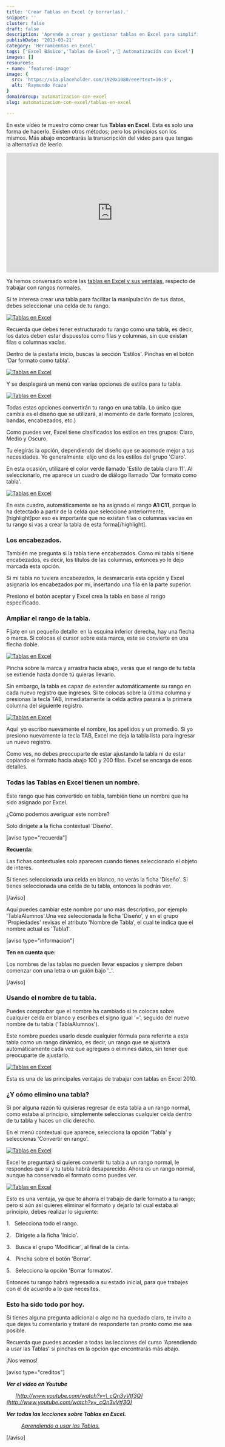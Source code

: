```yaml
---
title: 'Crear Tablas en Excel (y borrarlas).'
snippet: ''
cluster: false
draft: false 
description: 'Aprende a crear y gestionar tablas en Excel para simplificar la manipulación de datos.'
publishDate: '2013-03-21'
category: 'Herramientas en Excel'
tags: ['Excel Básico','Tablas de Excel','🤖 Automatización con Excel']
images: []
resources: 
- name: 'featured-image'
image: {
  src: 'https://via.placeholder.com/1920x1080/eee?text=16:9',
  alt: 'Raymundo Ycaza'
}
domainGroup: automatizacion-con-excel
slug: automatizacion-con-excel/tablas-en-excel

---
```


En este vídeo te muestro cómo crear tus **Tablas en Excel**. Esta es solo una forma de hacerlo. Existen otros métodos; pero los principios son los mismos. Más abajo encontrarás la transcripción del vídeo para que tengas la alternativa de leerlo.

<iframe src="http://www.youtube.com/embed/_cQn3vVtf3Q" height="315" width="560" allowfullscreen frameborder="0"></iframe>

Ya hemos conversado sobre las [tablas en Excel y sus ventajas](http://raymundoycaza.com/crear-tablas-en-excel-paso-a-paso/), respecto de trabajar con rangos normales.

Si te interesa crear una tabla para facilitar la manipulación de tus datos, debes seleccionar una celda de tu rango.

[![Tablas en Excel](images/tablas-en-excel-000384.png)](http://raymundoycaza.com/wp-content/uploads/tablas-en-excel-000384.png)

Recuerda que debes tener estructurado tu rango como una tabla, es decir, los datos deben estar dispuestos como filas y columnas, sin que existan filas o columnas vacías.

Dentro de la pestaña inicio, buscas la sección 'Estilos'. Pinchas en el botón 'Dar formato como tabla'.

[![Tablas en Excel](images/tablas-en-excel-000380.png)](http://raymundoycaza.com/wp-content/uploads/tablas-en-excel-000380.png)

Y se desplegará un menú con varias opciones de estilos para tu tabla.

[![Tablas en Excel](images/tablas-en-excel-000381-463x600.png)](http://raymundoycaza.com/wp-content/uploads/tablas-en-excel-000381.png)

Todas estas opciones convertirán tu rango en una tabla. Lo único que cambia es el diseño que se utilizará, al momento de darle formato (colores, bandas, encabezados, etc.)

Como puedes ver, Excel tiene clasificados los estilos en tres grupos: Claro, Medio y Oscuro.

Tu elegirás la opción, dependiendo del diseño que se acomode mejor a tus necesidades. Yo generalmente  elijo uno de los estilos del grupo 'Claro'.

En esta ocasión, utilizaré el color verde llamado 'Estilo de tabla claro 11'. Al seleccionarlo, me aparece un cuadro de diálogo llamado 'Dar formato como tabla'.

[![Tablas en Excel](images/tablas-en-excel-000382.png)](http://raymundoycaza.com/wp-content/uploads/tablas-en-excel-000382.png)

En este cuadro, automáticamente se ha asignado el rango **A1:C11**, porque lo ha detectado a partir de la celda que seleccioné anteriormente, \[highlight\]por eso es importante que no existan filas o columnas vacías en tu rango si vas a crear la tabla de esta forma\[/highlight\].

### Los encabezados.

También me pregunta si la tabla tiene encabezados. Como mi tabla sí tiene encabezados, es decir, los títulos de las columnas, entonces yo le dejo marcada esta opción.

Si mi tabla no tuviera encabezados, le desmarcaría esta opción y Excel asignaría los encabezados por mí, insertando una fila en la parte superior.

Presiono el botón aceptar y Excel crea la tabla en base al rango especificado.

### Ampliar el rango de la tabla.

Fíjate en un pequeño detalle: en la esquina inferior derecha, hay una flecha o marca. Si colocas el cursor sobre esta marca, este se convierte en una flecha doble.

[![Tablas en Excel](images/tablas-en-excel-000385.png)](http://raymundoycaza.com/wp-content/uploads/tablas-en-excel-000385.png)

Pincha sobre la marca y arrastra hacia abajo, verás que el rango de tu tabla se extiende hasta donde tú quieras llevarlo.

Sin embargo, la tabla es capaz de extender automáticamente su rango en cada nuevo registro que ingreses. Si te colocas sobre la última columna y presionas la tecla TAB, inmediatamente la celda activa pasará a la primera columna del siguiente registro.

[![Tablas en Excel](images/tablas-en-excel-000386-600x163.png)](http://raymundoycaza.com/wp-content/uploads/tablas-en-excel-000386.png)

Aquí  yo escribo nuevamente el nombre, los apellidos y un promedio. Si yo presiono nuevamente la tecla TAB, Excel me deja la tabla lista para ingresar un nuevo registro.

Como ves, no debes preocuparte de estar ajustando la tabla ni de estar copiando el formato hacia abajo 100 y 200 filas. Excel se encarga de esos detalles.

### Todas las Tablas en Excel tienen un nombre.

Este rango que has convertido en tabla, también tiene un nombre que ha sido asignado por Excel.

¿Cómo podemos averiguar este nombre?

Solo dirígete a la ficha contextual 'Diseño'.

\[aviso type="recuerda"\]

**Recuerda:**

Las fichas contextuales solo aparecen cuando tienes seleccionado el objeto de interés.

Si tienes seleccionada una celda en blanco, no verás la ficha 'Diseño'. Si tienes seleccionada una celda de tu tabla, entonces la podrás ver.

\[/aviso\]

Aquí puedes cambiar este nombre por uno más descriptivo, por ejemplo 'TablaAlumnos'.Una vez seleccionada la ficha 'Diseño', y en el grupo 'Propiedades' revisas el atributo 'Nombre de Tabla', el cual te indica que el nombre actual es 'Tabla1'.

\[aviso type="informacion"\]

**Ten en cuenta que:**

Los nombres de las tablas no pueden llevar espacios y siempre deben comenzar con una letra o un guión bajo '\_'.

\[/aviso\]

### Usando el nombre de tu tabla.

Puedes comprobar que el nombre ha cambiado si te colocas sobre cualquier celda en blanco y escribes el signo igual '=', seguido del nuevo nombre de tu tabla ('TablaAlumnos').

Este nombre puedes usarlo desde cualquier fórmula para referirte a esta tabla como un rango dinámico, es decir, un rango que se ajustará automáticamente cada vez que agregues o elimines datos, sin tener que preocuparte de ajustarlo.

[![Tablas en Excel](images/tablas-en-excel-000388-600x309.png)](http://raymundoycaza.com/wp-content/uploads/tablas-en-excel-000388.png)

Esta es una de las principales ventajas de trabajar con tablas en Excel 2010.

### ¿Y cómo elimino una tabla?

Si por alguna razón tú quisieras regresar de esta tabla a un rango normal, como estaba al principio, simplemente seleccionas cualquier celda dentro de tu tabla y haces un clic derecho.

En el menú contextual que aparece, selecciona la opción 'Tabla' y seleccionas 'Convertir en rango'.

[![Tablas en Excel](images/tablas-en-excel-000389.png)](http://raymundoycaza.com/wp-content/uploads/tablas-en-excel-000389.png)

Excel te preguntará si quieres convertir tu tabla a un rango normal, le respondes que sí y tu tabla habrá desaparecido. Ahora es un rango normal, aunque ha conservado el formato como puedes ver.

[![Tablas en Excel](images/tablas-en-excel-000387.png)](http://raymundoycaza.com/wp-content/uploads/tablas-en-excel-000387.png)

Esto es una ventaja, ya que te ahorra el trabajo de darle formato a tu rango; pero si aún así quieres eliminar el formato y dejarlo tal cual estaba al principio, debes realizar lo siguiente:

1.   Selecciona todo el rango.

2.   Dirígete a la ficha 'Inicio'.

3.   Busca el grupo 'Modificar', al final de la cinta.

4.   Pincha sobre el botón 'Borrar'.

5.   Selecciona la opción 'Borrar formatos'.

Entonces tu rango habrá regresado a su estado inicial, para que trabajes con él de acuerdo a lo que necesites.

### Esto ha sido todo por hoy.

Si tienes alguna pregunta adicional o algo no ha quedado claro, te invito a que dejes tu comentario y trataré de responderte tan pronto como me sea posible.

Recuerda que puedes acceder a todas las lecciones del curso 'Aprendiendo a usar las Tablas' si pinchas en la opción que encontrarás más abajo.

¡Nos vemos!

\[aviso type="creditos"\]

_**Ver el vídeo en Youtube**_

      _[http://www.youtube.com/watch?v=\_cQn3vVtf3Q](http://www.youtube.com/watch?v=_cQn3vVtf3Q)_

_**Ver todas las lecciones sobre Tablas en Excel.**_

          _[Aprendiendo a usar las Tablas.](http://raymundoycaza.com/las-tablas-en-excel/)_

\[/aviso\]
